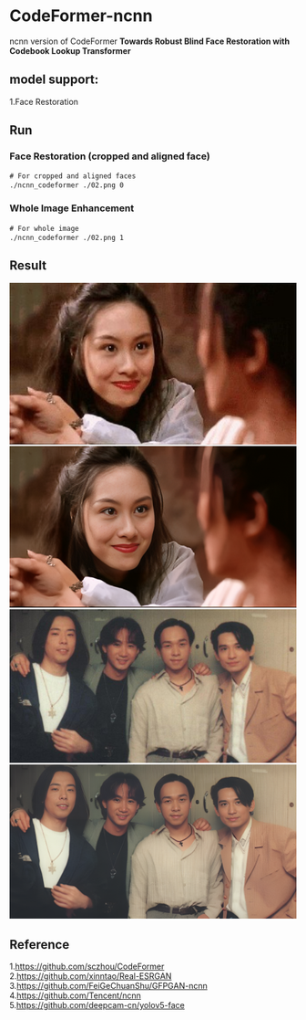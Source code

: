 # CodeFormer-ncnn  
ncnn version of CodeFormer **Towards Robust Blind Face Restoration with Codebook Lookup Transformer**  

## model support:  
1.Face Restoration  

## Run  
### Face Restoration (cropped and aligned face)  
```
# For cropped and aligned faces
./ncnn_codeformer ./02.png 0
```
### Whole Image Enhancement  
```
# For whole image
./ncnn_codeformer ./02.png 1
```

## Result   
![](data/03.jpg)  
![](data/03_pro.png)  
![](data/02.png)  
![](data/02_pro.png)  

## Reference  
1.https://github.com/sczhou/CodeFormer  
2.https://github.com/xinntao/Real-ESRGAN  
3.https://github.com/FeiGeChuanShu/GFPGAN-ncnn  
4.https://github.com/Tencent/ncnn  
5.https://github.com/deepcam-cn/yolov5-face  